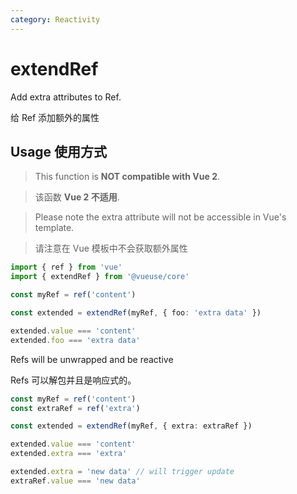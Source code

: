 ```yaml
---
category: Reactivity
---
```


# extendRef

Add extra attributes to Ref.

给 Ref 添加额外的属性

## Usage 使用方式

> This function is **NOT compatible with Vue 2**.

> 该函数 **Vue 2 不适用**.

> Please note the extra attribute will not be accessible in Vue's template.

> 请注意在 Vue 模板中不会获取额外属性

```ts
import { ref } from 'vue'
import { extendRef } from '@vueuse/core'

const myRef = ref('content')

const extended = extendRef(myRef, { foo: 'extra data' })

extended.value === 'content'
extended.foo === 'extra data'
```

Refs will be unwrapped and be reactive

Refs 可以解包并且是响应式的。

```ts
const myRef = ref('content')
const extraRef = ref('extra')

const extended = extendRef(myRef, { extra: extraRef })

extended.value === 'content'
extended.extra === 'extra'

extended.extra = 'new data' // will trigger update
extraRef.value === 'new data'
```
